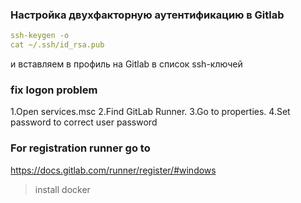 ### Настройка двухфакторную аутентификацию в Gitlab
```yaml
ssh-keygen -o
cat ~/.ssh/id_rsa.pub
```
и вставляем в профиль на Gitlab в список ssh-ключей

### fix logon problem
1.Open services.msc
2.Find GitLab Runner.
3.Go to properties.
4.Set password to correct user password

### For registration runner go to 
https://docs.gitlab.com/runner/register/#windows

> install docker

